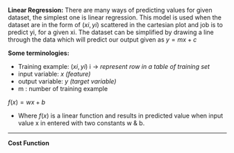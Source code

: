 **Linear Regression:**
There are many ways of predicting values for given dataset, the simplest one is linear regression. This model is used when the dataset are in the form of $(xi,yi)$ scattered 
in the cartesian plot and job is to predict yi, for a given xi. The dataset can be simplified by drawing a line through the data which will predict our output given as 
$y = mx + c$

**Some terminologies:**
* Training example: $(xi , yi)$ i -> *represent row in a table of training set*
* input variable: $x$ *(feature)*
* output variable: $y$ *(target variable)*
* m : number of training example

$f(x) = wx + b$

* Where $f(x)$ is a linear function and results in predicted value when input value x in entered with two constants w & b.
***
**Cost Function**

